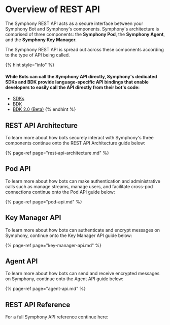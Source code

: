 # Overview of REST API

The Symphony REST API acts as a secure interface between your Symphony Bot and Symphony's components. Symphony's architecture is comprised of three components: the **Symphony Pod**, the **Symphony Agent**, and the **Symphony Key Manager**.

The Symphony REST API is spread out across these components according to the type of API being called.

{% hint style="info" %}
#### While Bots can call the Symphony API directly, Symphony's dedicated SDKs and BDK provide language-specific API bindings that enable developers to easily call the API directly from their bot's code:

* [SDKs](../../developer-tools/developer-tools/sdks.md)
* [BDK](../../developer-tools/developer-tools/bdk-2.0/bdk-1.0/)
* [BDK 2.0 \(Beta\)](../../developer-tools/developer-tools/bdk-2.0/)
{% endhint %}

## REST API Architecture

To learn more about how bots securely interact with Symphony's three components continue onto the REST API Architecture guide below:

{% page-ref page="rest-api-architecture.md" %}

## Pod API

To learn more about how bots can make authentication and administrative calls such as manage streams, manage users, and facilitate cross-pod connections continue onto the Pod API guide below:

{% page-ref page="pod-api.md" %}

## Key Manager API

To learn more about how  bots can authenticate and encrypt messages on Symphony, continue onto the Key Manager API guide below:

{% page-ref page="key-manager-api.md" %}

## Agent API

To learn more about how bots can send and receive encrypted messages on Symphony, continue onto the Agent API guide below:

{% page-ref page="agent-api.md" %}

## REST API Reference

For a full Symphony API reference continue here:

